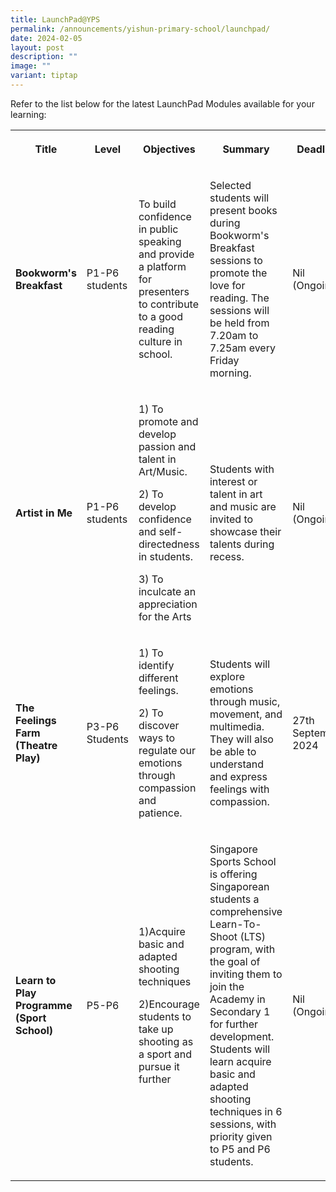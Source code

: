 ```yaml
---
title: LaunchPad@YPS
permalink: /announcements/yishun-primary-school/launchpad/
date: 2024-02-05
layout: post
description: ""
image: ""
variant: tiptap
---
```

<p>Refer to the list below for the latest LaunchPad Modules available for
your learning:</p>
<table style="minWidth: 125px">
<colgroup>
<col>
<col>
<col>
<col>
<col>
</colgroup>
<tbody>
<tr>
<th rowspan="1" colspan="1">
<p>Title</p>
</th>
<th rowspan="1" colspan="1">
<p>Level</p>
</th>
<th rowspan="1" colspan="1">
<p>Objectives</p>
</th>
<th rowspan="1" colspan="1">
<p>Summary</p>
</th>
<th rowspan="1" colspan="1">
<p>Deadline</p>
</th>
</tr>
<tr>
<td rowspan="1" colspan="1">
<p><strong>Bookworm's Breakfast</strong>
</p>
</td>
<td rowspan="1" colspan="1">
<p>P1-P6 students</p>
</td>
<td rowspan="1" colspan="1">
<p>To build confidence in public speaking and provide a platform for presenters
to contribute to a good reading culture in school.</p>
</td>
<td rowspan="1" colspan="1">
<p>Selected students will present books during Bookworm's Breakfast sessions
to promote the love for reading. The sessions will be held from 7.20am
to 7.25am every Friday morning.</p>
</td>
<td rowspan="1" colspan="1">
<p>Nil (Ongoing)</p>
</td>
</tr>
<tr>
<td rowspan="1" colspan="1">
<p><strong>Artist in Me</strong>
</p>
</td>
<td rowspan="1" colspan="1">
<p>P1-P6 students</p>
</td>
<td rowspan="1" colspan="1">
<p>1) To promote and develop passion and talent in Art/Music.</p>
<p>2) To develop confidence and self-directedness in students.</p>
<p>3) To inculcate an appreciation for the Arts</p>
</td>
<td rowspan="1" colspan="1">
<p>Students with interest or talent in art and music are invited to showcase
their talents during recess.</p>
</td>
<td rowspan="1" colspan="1">
<p>Nil (Ongoing)</p>
</td>
</tr>
<tr>
<td rowspan="1" colspan="1">
<p><strong>The Feelings Farm (Theatre Play)</strong>
</p>
</td>
<td rowspan="1" colspan="1">
<p>P3-P6 Students</p>
</td>
<td rowspan="1" colspan="1">
<p>1) To identify different feelings.</p>
<p>2) To discover ways to regulate our emotions through compassion and patience.</p>
</td>
<td rowspan="1" colspan="1">
<p>Students will explore emotions through music, movement, and multimedia.
They will also be able to understand and express feelings with compassion.</p>
</td>
<td rowspan="1" colspan="1">
<p>27th September 2024</p>
</td>
</tr>
<tr>
<td rowspan="1" colspan="1">
<p><strong>Learn to Play Programme (Sport School)</strong>
</p>
</td>
<td rowspan="1" colspan="1">
<p>P5-P6</p>
</td>
<td rowspan="1" colspan="1">
<p>1)Acquire basic and adapted shooting techniques</p>
<p>2)Encourage students to take up shooting as a sport and pursue it further</p>
</td>
<td rowspan="1" colspan="1">
<p>Singapore Sports School is offering Singaporean students a comprehensive
Learn-To-Shoot (LTS) program, with the goal of inviting them to join the
Academy in Secondary 1 for further development. Students will learn acquire
basic and adapted shooting techniques in 6 sessions, with priority given
to P5 and P6 students.</p>
</td>
<td rowspan="1" colspan="1">
<p>Nil (Ongoing)</p>
</td>
</tr>
</tbody>
</table>
<p></p>